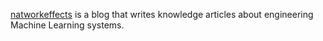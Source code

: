 [natworkeffects](https://natworkeffects.com) is a blog that writes knowledge articles about engineering Machine Learning systems.